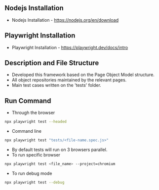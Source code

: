 
## Nodejs Installation

   * Nodejs Installation - https://nodejs.org/en/download
    
## Playwright Installation

   * Playwright Installation - https://playwright.dev/docs/intro

## Description and File Structure

   * Developed this framework based on the Page Object Model structure. 
   * All object repositories maintained by the relevant pages.
   * Main test cases written on the 'tests' folder.
        
## Run Command

*   Through the browser
 ```bash
npx playwright test --headed
 ```

* Command line
 ```bash
npx playwright test "tests/<file-name.spec.js>"
 ```

* By default tests will run on 3 browsers parallel.
* To run specific browser
 ```bash
npx playwright test <file_name> --project=chromium 
 ```

* To run debug mode
```bash
npx playwright test --debug 
 ```